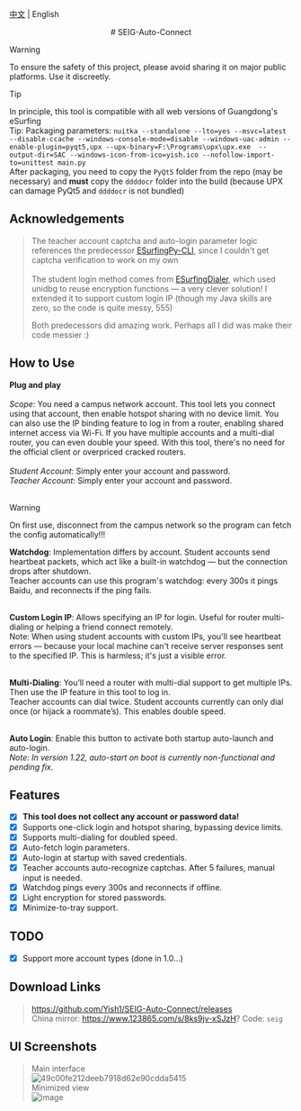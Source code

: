[中文](./README_CN.md) | English

<div align="center">
# SEIG-Auto-Connect
</div>

> [!WARNING]
> To ensure the safety of this project, please avoid sharing it on major public platforms. Use it discreetly.

> [!TIP]
> In principle, this tool is compatible with all web versions of Guangdong's eSurfing<br>
> Tip: Packaging parameters: `nuitka --standalone --lto=yes --msvc=latest --disable-ccache --windows-console-mode=disable --windows-uac-admin --enable-plugin=pyqt5,upx --upx-binary=F:\Programs\upx\upx.exe  --output-dir=SAC --windows-icon-from-ico=yish.ico --nofollow-import-to=unittest main.py`<br>After packaging, you need to copy the `PyQt5` folder from the repo (may be necessary) and **must** copy the `ddddocr` folder into the build (because UPX can damage PyQt5 and `ddddocr` is not bundled)

## Acknowledgements
> The teacher account captcha and auto-login parameter logic references the predecessor [ESurfingPy-CLI](https://github.com/Pandaft/ESurfingPy-CLI), since I couldn't get captcha verification to work on my own<br><br>
> The student login method comes from [ESurfingDialer](https://github.com/Rsplwe/ESurfingDialer), which used unidbg to reuse encryption functions — a very clever solution! I extended it to support custom login IP (though my Java skills are zero, so the code is quite messy, 555)
>
> Both predecessors did amazing work. Perhaps all I did was make their code messier :)

## How to Use

**Plug and play**<br><br>
*Scope*: You need a campus network account. This tool lets you connect using that account, then enable hotspot sharing with no device limit. You can also use the IP binding feature to log in from a router, enabling shared internet access via Wi-Fi. If you have multiple accounts and a multi-dial router, you can even double your speed. With this tool, there's no need for the official client or overpriced cracked routers.<br><br>
*Student Account*: Simply enter your account and password.<br>
*Teacher Account*: Simply enter your account and password.<br><br>

> [!WARNING]
> On first use, disconnect from the campus network so the program can fetch the config automatically!!!<br>

**Watchdog**: Implementation differs by account. Student accounts send heartbeat packets, which act like a built-in watchdog — but the connection drops after shutdown.  
Teacher accounts can use this program's watchdog: every 300s it pings Baidu, and reconnects if the ping fails.<br><br>

**Custom Login IP**: Allows specifying an IP for login. Useful for router multi-dialing or helping a friend connect remotely.  
Note: When using student accounts with custom IPs, you'll see heartbeat errors — because your local machine can't receive server responses sent to the specified IP. This is harmless; it's just a visible error.<br><br>

**Multi-Dialing**: You’ll need a router with multi-dial support to get multiple IPs. Then use the IP feature in this tool to log in.  
Teacher accounts can dial twice. Student accounts currently can only dial once (or hijack a roommate’s). This enables double speed.<br><br>

**Auto Login**: Enable this button to activate both startup auto-launch and auto-login.  
*Note: In version 1.22, auto-start on boot is currently non-functional and pending fix.*

## Features
- [x] **This tool does not collect any account or password data!**
- [x] Supports one-click login and hotspot sharing, bypassing device limits.
- [x] Supports multi-dialing for doubled speed.
- [x] Auto-fetch login parameters.
- [x] Auto-login at startup with saved credentials.
- [x] Teacher accounts auto-recognize captchas. After 5 failures, manual input is needed.
- [x] Watchdog pings every 300s and reconnects if offline.
- [x] Light encryption for stored passwords.
- [x] Minimize-to-tray support.

## TODO
- [x] Support more account types (done in 1.0...) 

## Download Links
> https://github.com/Yish1/SEIG-Auto-Connect/releases<br>
> China mirror: https://www.123865.com/s/8ks9jv-xSJzH? Code: `seig`

## UI Screenshots
> Main interface<br>
![49c00fe212deeb7918d62e90cdda5415](https://github.com/user-attachments/assets/6b11042f-811d-4aae-a2d0-822faccc5daa)<br>
> Minimized view<br>
![image](https://github.com/user-attachments/assets/4785e962-ed25-4ec3-b13e-a39f6ac465db)
